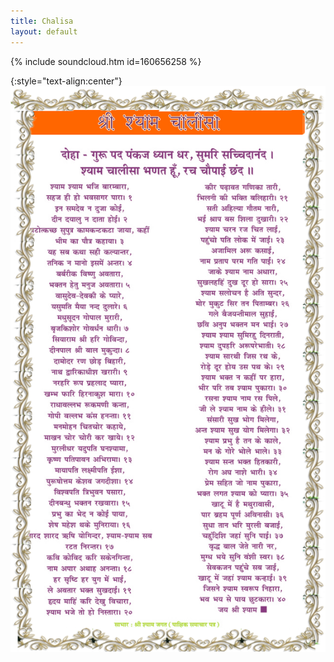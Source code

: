 ```yaml
---
title: Chalisa
layout: default
---
```

{% include soundcloud.htm id=160656258 %}

{:style="text-align:center"}
![](/files/chalisa.png)